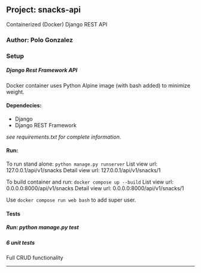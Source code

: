 ## Project: snacks-api

Containerized (Docker) Django REST API

### Author: Polo Gonzalez

### Setup

##### Django Rest Framework API

Docker container uses Python Alpine image (with bash added) to minimize weight.

#### Dependecies:

- Django
- Django REST Framework

*see requirements.txt for complete information.*

#### Run:

To run stand alone: `python manage.py runserver`
List view url:  127.0.0.1/api/v1/snacks
Detail view url:  127.0.0.1/api/v1/snacks/1

To build container and run: `docker compose up --build`
List view url:  0.0.0.0:8000/api/v1/snacks
Detail view url:  0.0.0.0:8000/api/v1/snacks/1

Use `docker compose run web bash` to add super user.

#### Tests

##### Run: python manage.py test

##### 6 unit tests

Full CRUD functionality

---

